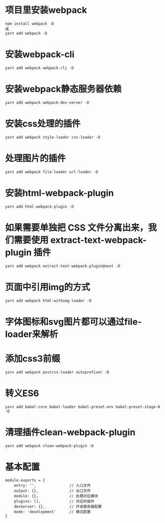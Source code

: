 # 项目里安装webpack
    npm install webpack -D 
    或
    yarn add webpack -D

# 安装webpack-cli
    yarn add webpack webpack-cli -D

# 安装webpack静态服务器依赖
    yarn add webpack webpack-dev-server -D

# 安装css处理的插件
    yarn add webpack style-loader css-loader -D

# 处理图片的插件
    yarn add webpack file-loader url-loader -D

# 安装html-webpack-plugin
    yarn add html-webpack-plugin -D

# 如果需要单独把 CSS 文件分离出来，我们需要使用 extract-text-webpack-plugin 插件
    yarn add webpack extract-text-webpack-plugin@next -D

# 页面中引用img的方式
    yarn add webpack html-withimg-loader -D

# 字体图标和svg图片都可以通过file-loader来解析

# 添加css3前缀
    yarn add webpack postcss-loader autoprefixer -D

# 转义ES6
    yarn add babel-core babel-loader babel-preset-env babel-preset-stage-0 -D

# 清理插件clean-webpack-plugin
    yarn add webpack clean-webpack-plugin -D
    


# 基本配置
```
module.exports = {
    entry: '',               // 入口文件
    output: {},              // 出口文件
    module: {},              // 处理对应模块
    plugins: [],             // 对应的插件
    devServer: {},           // 开发服务器配置
    mode: 'development'      // 模式配置
}
```